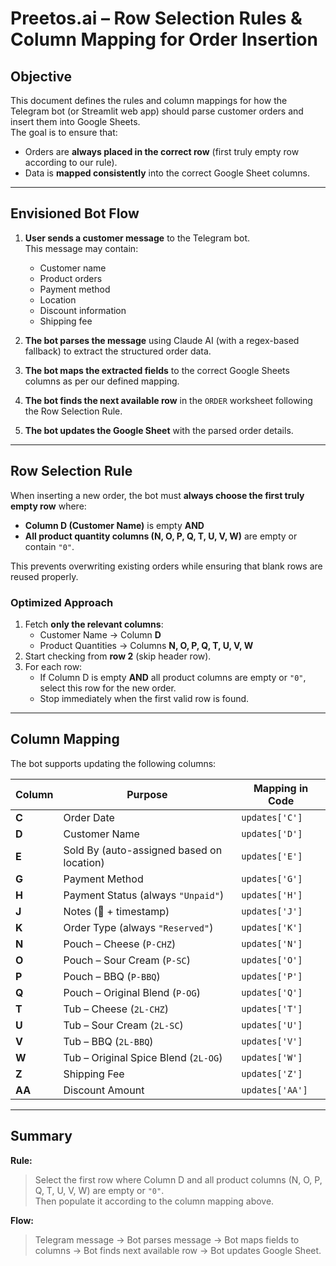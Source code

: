 # Preetos.ai – Row Selection Rules & Column Mapping for Order Insertion

## Objective
This document defines the rules and column mappings for how the Telegram bot (or Streamlit web app) should parse customer orders and insert them into Google Sheets.  
The goal is to ensure that:
- Orders are **always placed in the correct row** (first truly empty row according to our rule).
- Data is **mapped consistently** into the correct Google Sheet columns.

---

## Envisioned Bot Flow
1. **User sends a customer message** to the Telegram bot.  
   This message may contain:
   - Customer name
   - Product orders
   - Payment method
   - Location
   - Discount information
   - Shipping fee

2. **The bot parses the message** using Claude AI (with a regex-based fallback) to extract the structured order data.

3. **The bot maps the extracted fields** to the correct Google Sheets columns as per our defined mapping.

4. **The bot finds the next available row** in the `ORDER` worksheet following the Row Selection Rule.

5. **The bot updates the Google Sheet** with the parsed order details.

---

## Row Selection Rule
When inserting a new order, the bot must **always choose the first truly empty row** where:
- **Column D (Customer Name)** is empty **AND**
- **All product quantity columns (N, O, P, Q, T, U, V, W)** are empty or contain `"0"`.

This prevents overwriting existing orders while ensuring that blank rows are reused properly.

### Optimized Approach
1. Fetch **only the relevant columns**:
   - Customer Name → Column **D**
   - Product Quantities → Columns **N, O, P, Q, T, U, V, W**
2. Start checking from **row 2** (skip header row).
3. For each row:
   - If Column D is empty **AND** all product columns are empty or `"0"`, select this row for the new order.
   - Stop immediately when the first valid row is found.

---

## Column Mapping
The bot supports updating the following columns:

| Column | Purpose | Mapping in Code |
|--------|---------|-----------------|
| **C**  | Order Date | `updates['C']` |
| **D**  | Customer Name | `updates['D']` |
| **E**  | Sold By (auto-assigned based on location) | `updates['E']` |
| **G**  | Payment Method | `updates['G']` |
| **H**  | Payment Status (always `"Unpaid"`) | `updates['H']` |
| **J**  | Notes (🤖 + timestamp) | `updates['J']` |
| **K**  | Order Type (always `"Reserved"`) | `updates['K']` |
| **N**  | Pouch – Cheese (`P-CHZ`) | `updates['N']` |
| **O**  | Pouch – Sour Cream (`P-SC`) | `updates['O']` |
| **P**  | Pouch – BBQ (`P-BBQ`) | `updates['P']` |
| **Q**  | Pouch – Original Blend (`P-OG`) | `updates['Q']` |
| **T**  | Tub – Cheese (`2L-CHZ`) | `updates['T']` |
| **U**  | Tub – Sour Cream (`2L-SC`) | `updates['U']` |
| **V**  | Tub – BBQ (`2L-BBQ`) | `updates['V']` |
| **W**  | Tub – Original Spice Blend (`2L-OG`) | `updates['W']` |
| **Z**  | Shipping Fee | `updates['Z']` |
| **AA** | Discount Amount | `updates['AA']` |

---

## Summary
**Rule:**  
> Select the first row where Column D and all product columns (N, O, P, Q, T, U, V, W) are empty or `"0"`.  
> Then populate it according to the column mapping above.

**Flow:**  
> Telegram message → Bot parses message → Bot maps fields to columns → Bot finds next available row → Bot updates Google Sheet.


